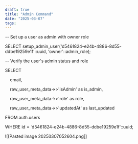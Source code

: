 ```yaml
---
draft: true
title: "Admin Command"
date: "2025-03-07"
tags: 
---
```

-- Set up a user as admin with owner role

SELECT setup_admin_user('d5461824-e24b-4886-8d55-ddbe19259e1f'::uuid, 'owner'::admin_role);

  

-- Verify the user's admin status and role

SELECT

    email,

    raw_user_meta_data->>'isAdmin' as is_admin,

    raw_user_meta_data->>'role' as role,

    raw_user_meta_data->>'updatedAt' as last_updated

FROM auth.users

WHERE id = 'd5461824-e24b-4886-8d55-ddbe19259e1f'::uuid;



![[Pasted image 20250307052604.png]]